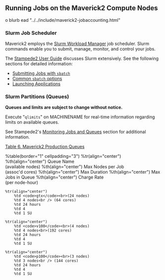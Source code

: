 ## Running Jobs on the Maverick2 Compute Nodes

o blurb
ead "../../include/maverick2-jobaccounting.html"

### Slurm Job Scheduler

Maverick2 employs the [Slurm Workload Manager](http://schedmd.com) job scheduler.  Slurm commands enable you to submit, manage, monitor, and control your jobs.  

The [Stampede2 User Guide](/user-guides/stampede2) discusses Slurm extensively.  See the following sections for detailed information:

* [Submitting Jobs with `sbatch`](/user-guides/stampede2#running-sbatch)
* [Common `sbatch` options](/user-guides/stampede2#table6)
* [Launching Applications](/user-guides/stampede2#launching-applications)

### Slurm Partitions (Queues)

**Queues and limits are subject to change without notice.** 

Execute "`qlimits`" on MACHINENAME for real-time information regarding limits on available queues.

See Stampede2's [Monitoring Jobs and Queues](/user-guides/stampede2#monitoring) section for additional information.

[Table 6. Maverick2 Production Queues](#table6)

%table(border="1" cellpadding="3")
	%tr(align="center")
		%th(align="center") Queue Name<br>(available nodes)
		%th(align="center") Max Nodes per Job<br /> (assoc'd cores) 
		%th(align="center") Max Duration 
		%th(align="center") Max Jobs in Queue 
		%th(align="center") Charge Rate<br /> (per node-hour) 

	%tr(align="center")
		%td <code>gtx</code><br>(24 nodes)
		%td 4 nodes<br /> (64 cores)
		%td 24 hours
		%td 4
		%td 1 SU
	
	%tr(align="center")
		%td <code>v100</code><br>(4 nodes)
		%td 4 nodes<br>(192 cores)
		%td 24 hours
		%td 4
		%td 1 SU

	%tr(align="center")
		%td <code>p100</code><br>(3 nodes)
		%td 3 nodes<br /> (144 cores)
		%td 24 hours
		%td 4
		%td 1 SU


<!-- ## [Sample Maverick2 Job Scripts](#running-sbatch-jobscripts) STYLEREDComing Soon.ESPAN -->

